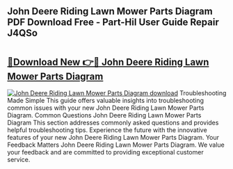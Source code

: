 ## John Deere Riding Lawn Mower Parts Diagram PDF Download Free - Part-Hil User Guide Repair J4QSo

# <h2><a href="http://dfkf3s2.blite.top/?on=John+Deere+Riding+Lawn+Mower+Parts+Diagram">🔗Download New 👉🔴 John Deere Riding Lawn Mower Parts Diagram</a></h2>

[![John Deere Riding Lawn Mower Parts Diagram download](https://i.imgur.com/lujVjoI.png)](http://dfkf3s2.blite.top/?on=John+Deere+Riding+Lawn+Mower+Parts+Diagram)
Troubleshooting Made Simple This guide offers valuable insights into troubleshooting common issues with your new John Deere Riding Lawn Mower Parts Diagram. Common Questions John Deere Riding Lawn Mower Parts Diagram This section addresses commonly asked questions and provides helpful troubleshooting tips. Experience the future with the innovative features of your new John Deere Riding Lawn Mower Parts Diagram. Your Feedback Matters John Deere Riding Lawn Mower Parts Diagram. We value your feedback and are committed to providing exceptional customer service.
